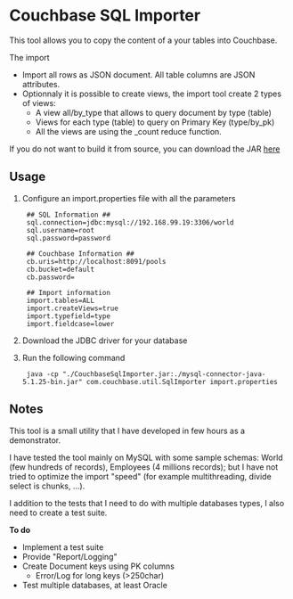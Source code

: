 Couchbase SQL Importer
===

This tool allows you to copy the content of a your tables into Couchbase.

The import

* Import all rows as JSON document. All table columns are JSON attributes.
* Optionnaly it is possible to create views, the import tool create 2 types of views:
	* A view  all/by_type that allows to query  document by type (table)
	* Views for each type (table) to query on Primary Key (type/by_pk)
	* All the views are using the _count reduce function.

If you do not want to build it from source, you can download the JAR [here](http://goo.gl/IF89e)


Usage
-----

1. Configure an import.properties file with all the parameters

		## SQL Information ##
		sql.connection=jdbc:mysql://192.168.99.19:3306/world
		sql.username=root
		sql.password=password

		## Couchbase Information ##
		cb.uris=http://localhost:8091/pools
		cb.bucket=default
		cb.password=

		## Import information
		import.tables=ALL
		import.createViews=true
		import.typefield=type
		import.fieldcase=lower


2. Download the JDBC driver for your database

3. Run the following command

		java -cp "./CouchbaseSqlImporter.jar:./mysql-connector-java-5.1.25-bin.jar" com.couchbase.util.SqlImporter import.properties



Notes
-----
This tool is a small utility that I have developed in few hours as a demonstrator.

I have tested the tool mainly on MySQL with some sample schemas: World (few hundreds of records), Employees (4 millions records);
but I have not tried to optimize the import "speed" (for example multithreading, divide select is chunks, ...).

I addition to the tests that I need to do with multiple databases types, I also need to create a test suite.

**To do**


* Implement a test suite
* Provide "Report/Logging"
* Create Document keys using PK columns
	* Error/Log for long keys (>250char)	 
* Test multiple databases, at least Oracle 


